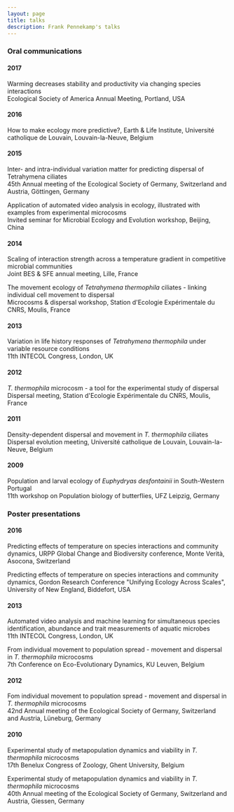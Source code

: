 ```yaml
---
layout: page
title: talks
description: Frank Pennekamp's talks
---
```


### <a name="talks"></a>Oral communications

#### 2017
Warming decreases stability and productivity via changing species interactions     
Ecological Society of America Annual Meeting, Portland, USA

#### 2016
How to make ecology more predictive?, Earth & Life Institute, Université catholique de Louvain, Louvain-la-Neuve, Belgium

#### 2015
Inter- and intra-individual variation matter for predicting dispersal of Tetrahymena ciliates     
45th Annual meeting of the Ecological Society of Germany, Switzerland and Austria, Göttingen, Germany

Application of automated video analysis in ecology, illustrated with examples from experimental microcosms     
Invited seminar for Microbial Ecology and Evolution workshop, Beijing, China

#### 2014
Scaling of interaction strength across a temperature gradient in competitive microbial communities     
Joint BES & SFE annual meeting, Lille, France

The movement ecology of _Tetrahymena thermophila_ ciliates - linking individual cell movement to dispersal    
Microcosms & dispersal workshop, Station d'Ecologie Expérimentale du CNRS, Moulis, France 

#### 2013
Variation in life history responses of _Tetrahymena thermophila_ under variable resource conditions    
11th INTECOL Congress, London, UK

#### 2012
_T. thermophila_ microcosm - a tool for the experimental study of dispersal    
Dispersal meeting, Station d'Ecologie Expérimentale du CNRS, Moulis, France

#### 2011
Density-dependent dispersal and movement in _T. thermophila_ ciliates   
Dispersal evolution meeting, Université catholique de Louvain, Louvain-la-Neuve, Belgium

#### 2009
Population and larval ecology of _Euphydryas desfontainii_ in South-Western Portugal   
11th workshop on Population biology of butterflies, UFZ Leipzig, Germany

### <a name="poster"></a>Poster presentations

#### 2016

Predicting effects of temperature on species interactions and community dynamics, URPP Global Change and Biodiversity conference, Monte Verità, Asocona, Switzerland

Predicting effects of temperature on species interactions and community dynamics, Gordon Research Conference "Unifying Ecology Across Scales", University of New England, Biddefort, USA

#### 2013
Automated video analysis and machine learning for simultaneous species identification, abundance and trait measurements of aquatic microbes    
11th INTECOL Congress, London, UK

From individual movement to population spread - movement and dispersal in _T. thermophila_ microcosms    
7th Conference on Eco-Evolutionary Dynamics, KU Leuven, Belgium

#### 2012
Fom individual movement to population spread - movement and dispersal in _T. thermophila_ microcosms    
42nd Annual meeting of the Ecological Society of Germany, Switzerland and Austria, Lüneburg, Germany

#### 2010
Experimental study of metapopulation dynamics and viability in _T. thermophila_ microcosms   
17th Benelux Congress of Zoology, Ghent University, Belgium

Experimental study of metapopulation dynamics and viability in _T. thermophila_ microcosms   
40th Annual meeting of the Ecological Society of Germany, Switzerland and Austria, Giessen, Germany


